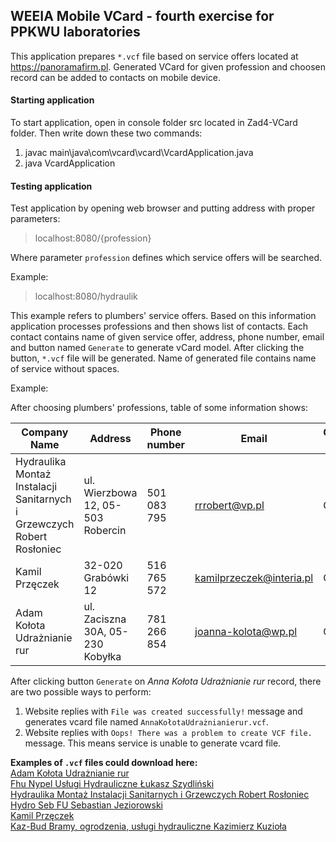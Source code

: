 ## WEEIA Mobile VCard - fourth exercise for PPKWU laboratories

This application prepares `*.vcf` file based on service offers located at https://panoramafirm.pl. Generated VCard for given profession and choosen record can be added to contacts on mobile device.

#### Starting application

To start application, open in console folder src located in Zad4-VCard folder. Then write down these two commands:

 1. javac main\java\com\vcard\vcard\VcardApplication.java
 2. java VcardApplication

#### Testing application

 Test application by opening web browser and putting address with proper parameters: 
 
 > localhost:8080/{profession}

 Where parameter `profession` defines which service offers will be searched.

 Example:

 > localhost:8080/hydraulik

This example refers to plumbers' service offers. Based on this information application processes professions and then shows list of contacts. 
Each contact contains name of given service offer, address, phone number, email and button named `Generate` to generate vCard model. After clicking the button, `*.vcf` file will be generated.
Name of generated file contains name of service without spaces.

Example:

After choosing plumbers' professions, table of some information shows:

| Company Name                                                           | Address                           | Phone number | Email                    | Generate VCard |
|------------------------------------------------------------------------|-----------------------------------|--------------|--------------------------|----------------|
| Hydraulika Montaż Instalacji Sanitarnych i Grzewczych Robert Rosłoniec | ul. Wierzbowa 12, 05-503 Robercin | 501 083 795  | rrrobert@vp.pl           | Generate       |
| Kamil Przęczek                                                         | 32-020 Grabówki 12                | 516 765 572  | kamilprzeczek@interia.pl | Generate       |
| Adam Kołota Udrażnianie rur                                            | ul. Zaciszna 30A, 05-230 Kobyłka  | 781 266 854  | joanna-kolota@wp.pl      | Generate       |

After clicking button `Generate` on *Anna Kołota Udrażnianie rur* record, there are two possible ways to perform:

1) Website replies with `File was created successfully!` message and generates vcard file named `AnnaKołotaUdrażnianierur.vcf`. 
2) Website replies with `Oops! There was a problem to create VCF file.` message. This means service is unable to generate vcard file.

**Examples of `.vcf` files could download here:**
<br>
<a href="AdamKołotaUdrażnianierur.vcf" download="AdamKołotaUdrażnianierur"> Adam Kołota Udrażnianie rur </a>
<br>
<a href="FhuNypelUsługiHydrauliczneŁukaszSzydliński.vcf" download="FhuNypelUsługiHydrauliczneŁukaszSzydliński"> Fhu Nypel Usługi Hydrauliczne Łukasz Szydliński </a>
<br>
<a href="HydraulikaMontażInstalacjiSanitarnychiGrzewczychRobertRosłoniec.vcf" download="HydraulikaMontażInstalacjiSanitarnychiGrzewczychRobertRosłoniec"> Hydraulika Montaż Instalacji Sanitarnych i Grzewczych Robert Rosłoniec </a>
<br>
<a href="HydroSebFUSebastianJeziorowski.vcf" download="HydroSebFUSebastianJeziorowski"> Hydro Seb FU Sebastian Jeziorowski </a>
<br>
<a href="KamilPrzęczek.vcf" download="KamilPrzęczek"> Kamil Przęczek </a>
<br>
<a href="Kaz-BudBramy,ogrodzenia,usługihydrauliczneKazimierzKuzioła.vcf" download="Kaz-BudBramy,ogrodzenia,usługihydrauliczneKazimierzKuzioła"> Kaz-Bud Bramy, ogrodzenia, usługi hydrauliczne Kazimierz Kuzioła </a>
<br>


